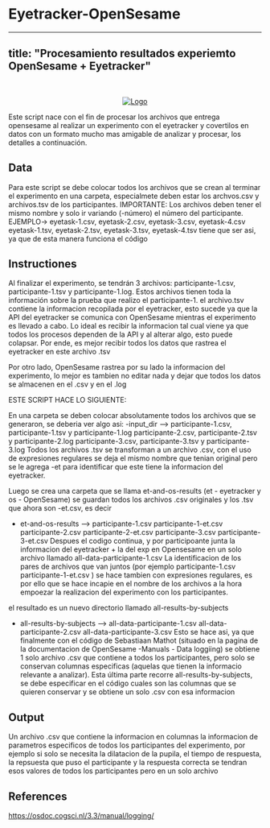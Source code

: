 
# Eyetracker-OpenSesame

---
title: "Procesamiento resultados experiemto OpenSesame + Eyetracker"
---
<!-- PROJECT LOGO -->
<br />
<p align="center">
  <a href="https://github.com/github_username/Eyetracker-OpenSesame/blob/main/logo-ing-uandes.png">
    <img src="\Pictures\logo-ing-uandes.png" alt="Logo">
  </a>
  

Este script nace con el fin de procesar los archivos que entrega opensesame al realizar un experimento con el eyetracker y covertilos en datos con
un formato mucho mas amigable de analizar y procesar, los detalles a continuación.

## Data

Para este script se debe colocar todos los archivos que se crean al terminar el experimento en una carpeta, especialmete deben estar los archvos.csv y archivos.tsv 
de los participantes. 
IMPORTANTE: Los archivos deben tener el mismo nombre y solo ir variando (-número) el número del participante.
            EJEMPLO-> eyetask-1.csv, eyetask-2.csv, eyetask-3.csv, eyetask-4.csv 
                      eyetask-1.tsv, eyetask-2.tsv, eyetask-3.tsv, eyetask-4.tsv 
                tiene que ser asi, ya que de esta manera funciona el código
                

## Instructiones

Al finalizar el experimento, se tendrán 3 archivos: participante-1.csv, participante-1.tsv y participante-1.log. Estos archivos tienen toda la información
sobre la prueba que realizo el participante-1. 
el archivo.tsv contiene la informacion recopilada por el eyetracker, esto sucede ya que la API del eyetracker se comunica con OpenSesame mientras el experimento
es llevado a cabo. Lo ideal es recibir la informacion tal cual viene ya que todos los procesos dependen de la API y al alterar algo, esto puede colapsar. 
Por ende, es mejor recibir todos los datos que rastrea el eyetracker en este archivo .tsv

Por otro lado, OpenSesame rastrea por su lado la informacion del experimento, lo mejor es tambien no editar nada y dejar que todos los datos se almacenen en el .csv y en el .log

ESTE SCRIPT HACE LO SIGUIENTE:

En una carpeta se deben colocar absolutamente todos los archivos que se generaron, se deberia ver algo asi:
  -input_dir --> participante-1.csv, participante-1.tsv y participante-1.log
                 participante-2.csv, participante-2.tsv y participante-2.log
                 participante-3.csv, participante-3.tsv y participante-3.log
Todos los archivos .tsv se transforman a un archivo .csv, con el uso de expresiones regulares se deja el mismo nombre que tenian original pero se le agrega -et 
para identificar que este tiene la informacion del eyetracker. 

Luego se crea una carpeta que se llama et-and-os-results (et - eyetracker y os - OpenSesame) se guardan todos los archivos .csv originales y los .tsv que ahora 
son -et.csv, es decir 
- et-and-os-results --> participante-1.csv participante-1-et.csv
                        participante-2.csv participante-2-et.csv
                        participante-3.csv participante-3-et.csv
Despues el codigo continua, y por participoante junta la informacion del eyetracker + la del exp en Opensesame en un solo archivo llamado all-data-participante-1.csv
La identificacion de los pares de archivos que van juntos (por ejemplo participante-1.csv participante-1-et.csv ) se hace tambien con expresiones regulares, 
es por ello que se hace incapie en el nombre de los archivos a la hora empoezar la realizacion del experimento con los participantes. 

el resultado es un nuevo directorio llamado all-results-by-subjects
- all-results-by-subjects --> all-data-participante-1.csv
                              all-data-participante-2.csv
                              all-data-participante-3.csv
Esto se hace asi, ya que finalmente con el código de Sebastiaan Mathot (situado en la pagina de la documentacion de OpenSesame -Manuals - Data loggiing)
se obtiene 1 solo archivo .csv que contiene a todos los participantes, pero solo se conservan columnas especificas (aquelas que tienen la informacio relevante a analizar). Esta última parte recorre all-results-by-subjects, se debe especificar en el código cuales son las columnas que se quieren conservar y se obtiene un solo .csv con esa informacion


## Output

Un archivo .csv que contiene la informacion en columnas la informacion de parametros especificos de todos los participantes del experimento, por ejemplo si solo se necesita la dilatacion de la pupila, el tiempo de respuesta, la repsuesta que puso el participante y la respuesta correcta se tendran esos valores de todos los participantes pero en un solo archivo

## References

https://osdoc.cogsci.nl/3.3/manual/logging/


